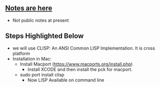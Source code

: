 
## [Notes are here](https://github.com/sandeep-iitr/Class-Notes/blob/master/Artificial-Intelligenc-CS161/discussions/Discussion%201%20-%20LISP%20-%20by%20Andrew%20Forney%20-%20UCLA%20CS.pdf)
- Not public notes at present

## Steps Highlighted Below

- we will use CLISP: An ANSI Common LISP Implementation. It is cross platform
- Installation in Mac:
  - Install Macport (https://www.macports.org/install.php)
    - Install XCODE and then install the pck for macport.
  - sudo port install clisp
    - Now LISP Available on command line


